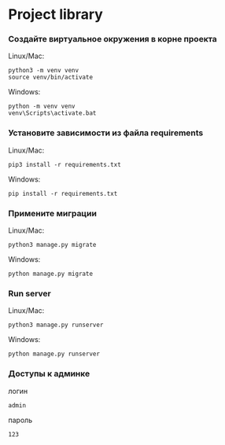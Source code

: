 # Project library

 ### Создайте виртуальное окружения в корне проекта
Linux/Mac: 
    
    python3 -m venv venv
    source venv/bin/activate

Windows:

    python -m venv venv
    venv\Scripts\activate.bat

### Установите зависимости из файла requirements
Linux/Mac: 

    pip3 install -r requirements.txt

Windows:
    
    pip install -r requirements.txt

### Примените миграции
Linux/Mac: 

    python3 manage.py migrate

Windows:

    python manage.py migrate


### Run server
Linux/Mac: 

    python3 manage.py runserver

Windows:

    python manage.py runserver

### Доступы к админке
логин
    
    admin
    
пароль

    123